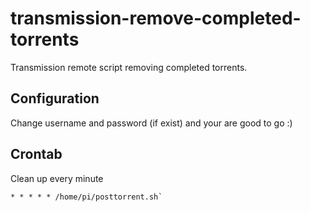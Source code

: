 # transmission-remove-completed-torrents
Transmission remote script removing completed torrents.

## Configuration
Change username and password (if exist) and your are good to go :)

## Crontab
Clean up every minute

``` shell
* * * * * /home/pi/posttorrent.sh`
```
